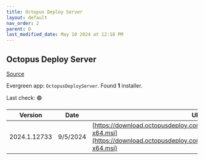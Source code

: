 ```yaml
---
title: Octopus Deploy Server
layout: default
nav_order: 2
parent: O
last_modified_date: May 10 2024 at 12:18 PM
---
```


## Octopus Deploy Server

[Source](https://octopus.com/)

Evergreen app: `OctopusDeployServer`. Found **1** installer.

Last check: 🟢

| Version      | Date     | URI                                                                                                                                                |
| ------------ | -------- | -------------------------------------------------------------------------------------------------------------------------------------------------- |
| 2024.1.12733 | 9/5/2024 | [https://download.octopusdeploy.com/octopus/Octopus.2024.1.12733-x64.msi](https://download.octopusdeploy.com/octopus/Octopus.2024.1.12733-x64.msi) |
